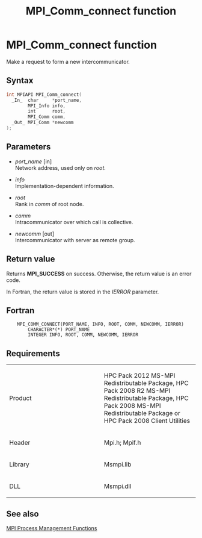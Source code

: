 ﻿---
title: MPI_Comm_connect function
TOCTitle: MPI_Comm_connect function
ms:assetid: 17d7fb2f-18cf-4154-bc73-7005c8bce57a
ms:mtpsurl: https://msdn.microsoft.com/en-us/library/Dn473259(v=VS.85)
ms:contentKeyID: 59360805
ms.date: 03/28/2018
mtps_version: v=VS.85
f1_keywords:
- MPI_COMM_CONNECT
- mpif/MPI_Comm_connect
- mpi/MPI_COMM_CONNECT
dev_langs:
- C++
- C
---

# MPI\_Comm\_connect function

Make a request to form a new intercommunicator.

## Syntax

``` c++
int MPIAPI MPI_Comm_connect(
  _In_  char     *port_name,
        MPI_Info info,
        int      root,
        MPI_Comm comm,
  _Out_ MPI_Comm *newcomm
);
```

## Parameters

  - *port\_name* \[in\]  
    Network address, used only on *root*.

  - *info*  
    Implementation-dependent information.

  - *root*  
    Rank in *comm* of root node.

  - *comm*  
    Intracommunicator over which call is collective.

  - *newcomm* \[out\]  
    Intercommunicator with server as remote group.

## Return value

Returns **MPI\_SUCCESS** on success. Otherwise, the return value is an error code.

In Fortran, the return value is stored in the *IERROR* parameter.

## Fortran

``` FORTRAN
    MPI_COMM_CONNECT(PORT_NAME, INFO, ROOT, COMM, NEWCOMM, IERROR)
        CHARACTER*(*) PORT_NAME
        INTEGER INFO, ROOT, COMM, NEWCOMM, IERROR
```

## Requirements

<table>
<colgroup>
<col style="width: 50%" />
<col style="width: 50%" />
</colgroup>
<tbody>
<tr class="odd">
<td><p>Product</p></td>
<td><p>HPC Pack 2012 MS-MPI Redistributable Package, HPC Pack 2008 R2 MS-MPI Redistributable Package, HPC Pack 2008 MS-MPI Redistributable Package or HPC Pack 2008 Client Utilities</p></td>
</tr>
<tr class="even">
<td><p>Header</p></td>
<td>Mpi.h;
Mpif.h</td>
</tr>
<tr class="odd">
<td><p>Library</p></td>
<td>Msmpi.lib</td>
</tr>
<tr class="even">
<td><p>DLL</p></td>
<td>Msmpi.dll</td>
</tr>
</tbody>
</table>


## See also

[MPI Process Management Functions](mpi-process-management-functions.md)


